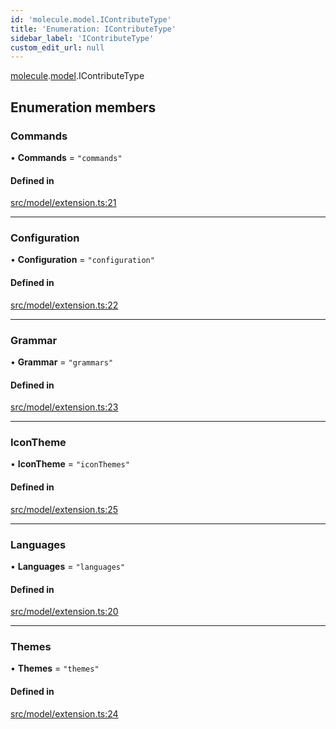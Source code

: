 ```yaml
---
id: 'molecule.model.IContributeType'
title: 'Enumeration: IContributeType'
sidebar_label: 'IContributeType'
custom_edit_url: null
---
```


[molecule](../namespaces/molecule).[model](../namespaces/molecule.model).IContributeType

## Enumeration members

### Commands

• **Commands** = `"commands"`

#### Defined in

[src/model/extension.ts:21](https://github.com/DTStack/molecule/blob/b5324fcf/src/model/extension.ts#L21)

---

### Configuration

• **Configuration** = `"configuration"`

#### Defined in

[src/model/extension.ts:22](https://github.com/DTStack/molecule/blob/b5324fcf/src/model/extension.ts#L22)

---

### Grammar

• **Grammar** = `"grammars"`

#### Defined in

[src/model/extension.ts:23](https://github.com/DTStack/molecule/blob/b5324fcf/src/model/extension.ts#L23)

---

### IconTheme

• **IconTheme** = `"iconThemes"`

#### Defined in

[src/model/extension.ts:25](https://github.com/DTStack/molecule/blob/b5324fcf/src/model/extension.ts#L25)

---

### Languages

• **Languages** = `"languages"`

#### Defined in

[src/model/extension.ts:20](https://github.com/DTStack/molecule/blob/b5324fcf/src/model/extension.ts#L20)

---

### Themes

• **Themes** = `"themes"`

#### Defined in

[src/model/extension.ts:24](https://github.com/DTStack/molecule/blob/b5324fcf/src/model/extension.ts#L24)
